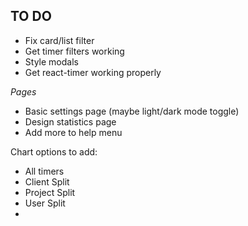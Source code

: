 ## TO DO

- Fix card/list filter
- Get timer filters working
- Style modals
- Get react-timer working properly


_Pages_
- Basic settings page (maybe light/dark mode toggle)
- Design statistics page
- Add more to help menu

Chart options to add:
- All timers
- Client Split
- Project Split
- User Split
- 
